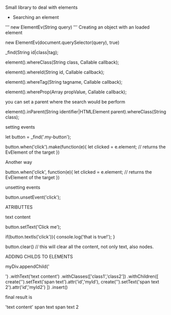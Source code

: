 Small library to deal with elements


 - Searching an element

'''
new ElementEv(String query)
'''
Creating an object with an loaded element

new ElementEv(document.querySelector(query), true)


_find(String id|class|tag);

element().whereClass(String class, Callable callback);

element().whereId(String id, Callable callback);

element().whereTag(String tagname, Callable callback);

element().whereProp(Array propValue, Callable callback);

you can set a parent where the search would be perform

element().inParent(String identifier|HTMLElement parent).whereClass(String class);


setting events

let button = _find('.my-button');

button.when('click').make(function(e){
    let clicked = e.element; // returns the EvElement of the target 
})

Another way

button.when('click', function(e){
    let clicked = e.element; // returns the EvElement of the target 
})


unsetting events

button.unsetEvent('click');


ATRIBUTTES

text content

button.setText('Click me');

if(button.textIs('click')){
    console.log('that is true!');
}

button.clear() // this will clear all the content, not only text, also nodes.


ADDING CHILDS TO ELEMENTS

myDiv.appendChild('<p>')
    .withText('text content')
    .withClasses(['class1','class2'])
    .withChildren([
        create('<span>').setText('span text').attr('id','myId'),
        create('<span>').setText('span text 2').attr('id','myId2')
    ])
    .insert()

final result is

<div>
    <p class="class1 class2">
        'text content'
        <span id="myId">span text</span>
        <span id="myId2">span text 2</span>
    </p>
</div>



